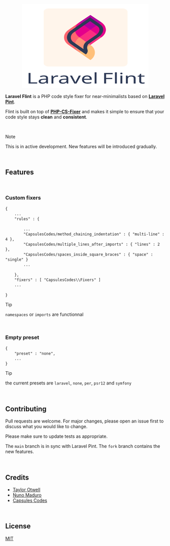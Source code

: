<p align="center"><img src="capsules-laravel-flint-image.svg" width="400px" height="265px" alt="Laravel Flint" /></p>

**Laravel Flint** is a PHP code style fixer for near-minimalists based on **[Laravel Pint](https://github.com/laravel/pint)**.

Flint is built on top of **[PHP-CS-Fixer](https://github.com/FriendsOfPHP/PHP-CS-Fixer)** and makes it simple to ensure that your code style stays **clean** and **consistent**.

<br>

> [!NOTE]
> This is in active development. New features will be introduced gradually.

<br>

## Features

<br>

### Custom fixers

```
{
    ...
    "rules" : {

        ...
        "CapsulesCodes/method_chaining_indentation" : { "multi-line" : 4 },
        "CapsulesCodes/multiple_lines_after_imports" : { "lines" : 2 },
        "CapsulesCodes/spaces_inside_square_braces" : { "space" : "single" }
        ...

    },
    "fixers" : [ "CapsulesCodes\\Fixers" ]
    ...

}
```
> [!TIP]
> `namespaces` or `imports` are functionnal

<br>

### Empty preset

```
{
    "preset" : "none",
    ...
}
```
> [!TIP]
> the current presets are `laravel`, `none`, `per`, `psr12` and `symfony`

<br>

## Contributing

Pull requests are welcome. For major changes, please open an issue first
to discuss what you would like to change.

Please make sure to update tests as appropriate.

The `main` branch is in sync with Laravel Pint. The `fork` branch contains the new features.

<br>

## Credits

- [Taylor Otwell](https://github.com/taylorotwell)
- [Nuno Maduro](https://github.com/nunomaduro)
- [Capsules Codes](https://github.com/capsulescodes)

<br>

## License

[MIT](https://choosealicense.com/licenses/mit/)
